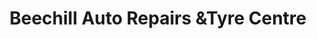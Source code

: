 ---
title: "Beechill Auto Repairs &Tyre Centre"
url: /belfast/beechill-auto-repairs-andtyre-centre/
shop: car repair
---
